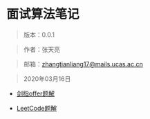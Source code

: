 
# 面试算法笔记

> 版本：0.0.1

> 作者：张天亮

> 邮箱：zhangtianliang17@mails.ucas.ac.cn

> 2020年03月16日

* [剑指offer题解](./JianZhi_Offer.md)

* [LeetCode题解](./LeetCodeLeetCode.md)
